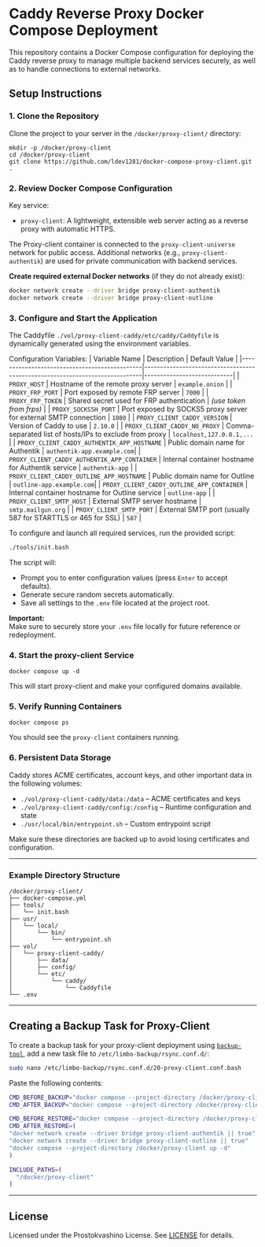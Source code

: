 # Caddy Reverse Proxy Docker Compose Deployment

This repository contains a Docker Compose configuration for deploying the Caddy reverse proxy to manage multiple backend services securely, as well as to handle connections to external networks.

## Setup Instructions

### 1. Clone the Repository

Clone the project to your server in the `/docker/proxy-client/` directory:

```
mkdir -p /docker/proxy-client
cd /docker/proxy-client
git clone https://github.com/ldev1281/docker-compose-proxy-client.git .
```

### 2. Review Docker Compose Configuration

Key service:

- `proxy-client`: A lightweight, extensible web server acting as a reverse proxy with automatic HTTPS.

The Proxy-client container is connected to the `proxy-client-universe` network for public access. Additional networks (e.g., `proxy-client-authentik`) are used for private communication with backend services.

**Create required external Docker networks** (if they do not already exist):

```bash
docker network create --driver bridge proxy-client-authentik
docker network create --driver bridge proxy-client-outline
```


### 3. Configure and Start the Application

The Caddyfile `./vol/proxy-client-caddy/etc/caddy/Caddyfile` is dynamically generated using the environment variables.

Configuration Variables:
| Variable Name                                | Description                                                                 | Default Value              |
|----------------------------------------------|-----------------------------------------------------------------------------|----------------------------|
| `PROXY_HOST`                                 | Hostname of the remote proxy server                                         | `example.onion`            |
| `PROXY_FRP_PORT`                             | Port exposed by remote FRP server                                           | `7000`                     |
| `PROXY_FRP_TOKEN`                            | Shared secret used for FRP authentication                                   | *(use token from frps)*    |
| `PROXY_SOCKS5H_PORT`                         | Port exposed by SOCKS5 proxy server for external SMTP connection            | `1080`                     |
| `PROXY_CLIENT_CADDY_VERSION`                 | Version of Caddy to use                                                     | `2.10.0`                   |
| `PROXY_CLIENT_CADDY_NO_PROXY`                | Comma-separated list of hosts/IPs to exclude from proxy                     | `localhost,127.0.0.1,...`  |
| `PROXY_CLIENT_CADDY_AUTHENTIK_APP_HOSTNAME`  | Public domain name for Authentik                                            | `authentik-app.example.com`|
| `PROXY_CLIENT_CADDY_AUTHENTIK_APP_CONTAINER` | Internal container hostname for Authentik service                           | `authentik-app`            |
| `PROXY_CLIENT_CADDY_OUTLINE_APP_HOSTNAME`    | Public domain name for Outline                                              | `outline-app.example.com`|
| `PROXY_CLIENT_CADDY_OUTLINE_APP_CONTAINER`   | Internal container hostname for Outline service                             | `outline-app`            |
| `PROXY_CLIENT_SMTP_HOST`                     | External SMTP server hostname                                               | `smtp.mailgun.org`         |
| `PROXY_CLIENT_SMTP_PORT`                     | External SMTP port (usually 587 for STARTTLS or 465 for SSL)                | `587`                      |

To configure and launch all required services, run the provided script:

```bash
./tools/init.bash
```

The script will:

- Prompt you to enter configuration values (press `Enter` to accept defaults).
- Generate secure random secrets automatically.
- Save all settings to the `.env` file located at the project root.

**Important:**  
Make sure to securely store your `.env` file locally for future reference or redeployment.


### 4. Start the proxy-client Service

```
docker compose up -d
```

This will start proxy-client and make your configured domains available.

### 5. Verify Running Containers

```
docker compose ps
```

You should see the `proxy-client` containers running.

### 6. Persistent Data Storage

Caddy stores ACME certificates, account keys, and other important data in the following volumes:

- `./vol/proxy-client-caddy/data:/data` – ACME certificates and keys
- `./vol/proxy-client-caddy/config:/config` – Runtime configuration and state
- `./usr/local/bin/entrypoint.sh` – Custom entrypoint script

Make sure these directories are backed up to avoid losing certificates and configuration.

---

### Example Directory Structure

```
/docker/proxy-client/
├── docker-compose.yml
├── tools/
│   └── init.bash
├── usr/
│   └── local/
│       └── bin/
│           └── entrypoint.sh
├── vol/
│   └── proxy-client-caddy/
│       ├── data/
│       ├── config/
│       └── etc/
│           └── caddy/
│               └── Caddyfile
└── .env
```
---

## Creating a Backup Task for Proxy-Client

To create a backup task for your proxy-client deployment using [`backup-tool`](https://github.com/ldev1281/backup-tool), add a new task file to `/etc/limbo-backup/rsync.conf.d/`:

```bash
sudo nano /etc/limbo-backup/rsync.conf.d/20-proxy-client.conf.bash
```

Paste the following contents:

```bash
CMD_BEFORE_BACKUP="docker compose --project-directory /docker/proxy-client down"
CMD_AFTER_BACKUP="docker compose --project-directory /docker/proxy-client up -d"

CMD_BEFORE_RESTORE="docker compose --project-directory /docker/proxy-client down || true"
CMD_AFTER_RESTORE=(
"docker network create --driver bridge proxy-client-authentik || true"
"docker network create --driver bridge proxy-client-outline || true"
"docker compose --project-directory /docker/proxy-client up -d"
)

INCLUDE_PATHS=(
  "/docker/proxy-client"
)
```

---

## License

Licensed under the Prostokvashino License. See [LICENSE](LICENSE) for details.
